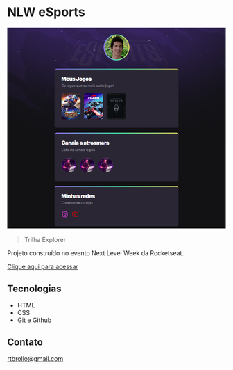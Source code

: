 # NLW eSports

![preview](./.github/preview.png)

>Trilha Explorer

Projeto construído no evento Next Level Week da Rocketseat.

[ Clique aqui para acessar](https://rbrollo.github.io/nlw-esports-explorer/)

## Tecnologias

- HTML
- CSS
- Git e Github

## Contato

rtbrollo@gmail.com